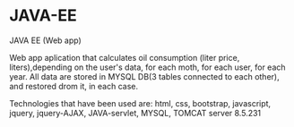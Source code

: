 # JAVA-EE
JAVA EE (Web app)

Web app aplication that calculates oil consumption (liter price, liters),depending on the user's data, for each moth, for each user, for each year.
All data are stored in MYSQL DB(3 tables connected to each other), and restored drom it, in each case.

Technologies that have been used are: html, css, bootstrap, javascript, jquery, jquery-AJAX, JAVA-servlet, MYSQL, TOMCAT server 8.5.231
